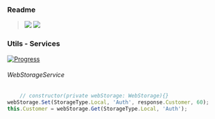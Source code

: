 ### Readme

> [![](https://img.shields.io/badge/Main-readme‌‌‌‌‌‌‌-white)](../../readme.desc.md)
> [![](https://img.shields.io/badge/usage‌‌‌‌‌‌‌-orange)](usage.md)

### Utils - Services

[![Progress](https://img.shields.io/badge/Demo-☐☐☐☐☐‌‌‌‌‌‌‌-blue)](https://krsln.github.io/NgLootBox/Libraries/Utils/Services)
 
###### WebStorageService

```typescript
    // constructor(private webStorage: WebStorage){}
webStorage.Set(StorageType.Local, 'Auth', response.Customer, 60);
this.Customer = webStorage.Get(StorageType.Local, 'Auth');
```
